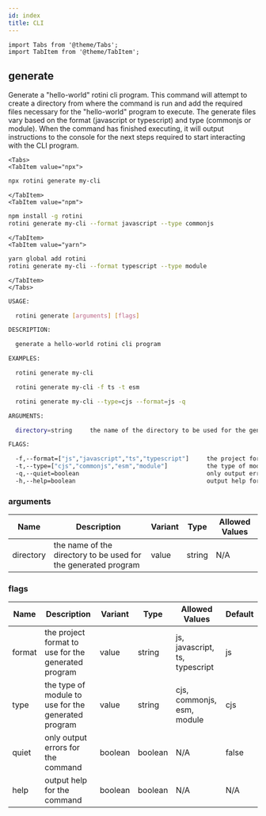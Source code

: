 ```yaml
---
id: index
title: CLI
---
```


```mdx-code-block
import Tabs from '@theme/Tabs';
import TabItem from '@theme/TabItem';
```

## generate
Generate a "hello-world" rotini cli program. This command will attempt to create a directory from where the command is run and add the required files necessary for the "hello-world" program to execute. The generate files vary based on the format (javascript or typescript) and type (commonjs or module). When the command has finished executing, it will output instructions to the console for the next steps required to start interacting with the CLI program.

```mdx-code-block
<Tabs>
<TabItem value="npx">
```

```bash
npx rotini generate my-cli
```

```mdx-code-block
</TabItem>
<TabItem value="npm">
```

```bash
npm install -g rotini
rotini generate my-cli --format javascript --type commonjs
```

```mdx-code-block
</TabItem>
<TabItem value="yarn">
```

```bash
yarn global add rotini
rotini generate my-cli --format typescript --type module
```

```mdx-code-block
</TabItem>
</Tabs>
```

```bash
USAGE:

  rotini generate [arguments] [flags]

DESCRIPTION:

  generate a hello-world rotini cli program

EXAMPLES:

  rotini generate my-cli

  rotini generate my-cli -f ts -t esm

  rotini generate my-cli --type=cjs --format=js -q

ARGUMENTS:

  directory=string     the name of the directory to be used for the generated program (value)

FLAGS:

  -f,--format=["js","javascript","ts","typescript"]     the project format to use for the generated program (default=js)
  -t,--type=["cjs","commonjs","esm","module"]           the type of module to use for the generated program (default=cjs)
  -q,--quiet=boolean                                    only output errors for the command (default=false)
  -h,--help=boolean                                     output help for the command
```

### arguments
| Name | Description | Variant | Type | Allowed Values |
| ---- | ----------- | ------- | ---- | -------------- |
| directory | the name of the directory to be used for the generated program | value | string| N/A |

### flags
| Name | Description | Variant | Type | Allowed Values | Default |
| ---- | ----------- | ------- | ---- | -------------- | ------- |
| format | the project format to use for the generated program | value | string | js, javascript, ts, typescript | js |
| type | the type of module to use for the generated program | value | string | cjs, commonjs, esm, module | cjs |
| quiet | only output errors for the command | boolean | boolean | N/A | false |
| help | output help for the command | boolean | boolean | N/A | N/A |
